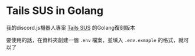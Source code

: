 # Tails SUS in Golang

我的discord.js機器人專案 [Tails SUS](https://github.com/PikachuTW/Tails-SUS) 的Golang復刻版本

要使用的話，在資料夾創建一個 `.env` 檔案，並填入 `.env.exmaple` 的格式，就可以了
